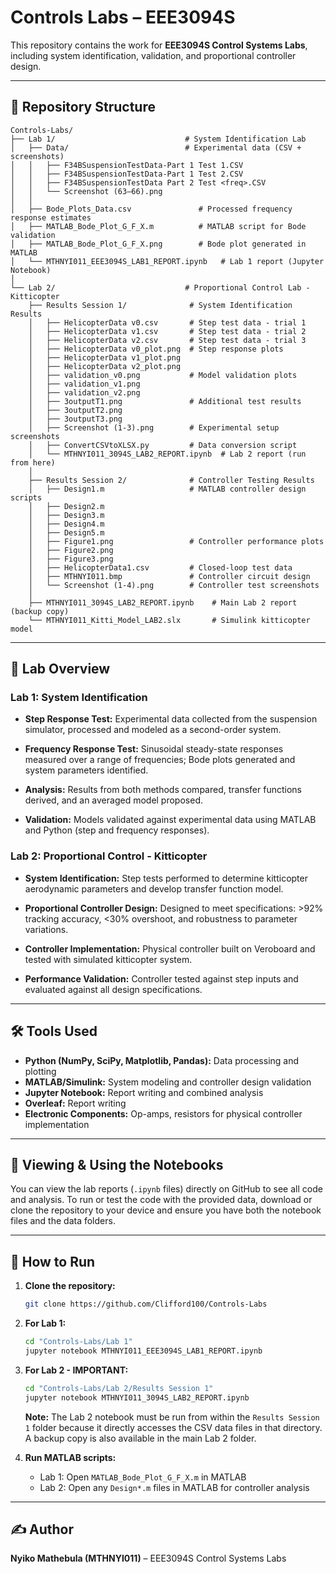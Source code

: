 # Controls Labs – EEE3094S

This repository contains the work for **EEE3094S Control Systems Labs**, including system identification, validation, and proportional controller design.

---

## 📂 Repository Structure

```
Controls-Labs/
├── Lab 1/                             # System Identification Lab
│   ├── Data/                          # Experimental data (CSV + screenshots)
│   │   ├── F34BSuspensionTestData-Part 1 Test 1.CSV
│   │   ├── F34BSuspensionTestData-Part 1 Test 2.CSV
│   │   ├── F34BSuspensionTestData Part 2 Test <freq>.CSV
│   │   └── Screenshot (63–66).png
│   │
│   ├── Bode_Plots_Data.csv               # Processed frequency response estimates
│   ├── MATLAB_Bode_Plot_G_F_X.m          # MATLAB script for Bode validation
│   ├── MATLAB_Bode_Plot_G_F_X.png        # Bode plot generated in MATLAB
│   └── MTHNYI011_EEE3094S_LAB1_REPORT.ipynb   # Lab 1 report (Jupyter Notebook)
│
└── Lab 2/                             # Proportional Control Lab - Kitticopter
    ├── Results Session 1/              # System Identification Results
    │   ├── HelicopterData v0.csv       # Step test data - trial 1
    │   ├── HelicopterData v1.csv       # Step test data - trial 2  
    │   ├── HelicopterData v2.csv       # Step test data - trial 3
    │   ├── HelicopterData v0_plot.png  # Step response plots
    │   ├── HelicopterData v1_plot.png
    │   ├── HelicopterData v2_plot.png
    │   ├── validation_v0.png           # Model validation plots
    │   ├── validation_v1.png
    │   ├── validation_v2.png
    │   ├── 3outputT1.png               # Additional test results
    │   ├── 3outputT2.png
    │   ├── 3outputT3.png
    │   ├── Screenshot (1-3).png        # Experimental setup screenshots
    │   ├── ConvertCSVtoXLSX.py         # Data conversion script
    │   └── MTHNYI011_3094S_LAB2_REPORT.ipynb  # Lab 2 report (run from here)
    │
    ├── Results Session 2/              # Controller Testing Results
    │   ├── Design1.m                   # MATLAB controller design scripts
    │   ├── Design2.m
    │   ├── Design3.m
    │   ├── Design4.m
    │   ├── Design5.m
    │   ├── Figure1.png                 # Controller performance plots
    │   ├── Figure2.png
    │   ├── Figure3.png
    │   ├── HelicopterData1.csv         # Closed-loop test data
    │   ├── MTHNYI011.bmp               # Controller circuit design
    │   └── Screenshot (1-4).png        # Controller test screenshots
    │
    ├── MTHNYI011_3094S_LAB2_REPORT.ipynb    # Main Lab 2 report (backup copy)
    └── MTHNYI011_Kitti_Model_LAB2.slx       # Simulink kitticopter model
```

---

## 🔬 Lab Overview

### Lab 1: System Identification

* **Step Response Test:**
  Experimental data collected from the suspension simulator, processed and modeled as a second-order system.

* **Frequency Response Test:**
  Sinusoidal steady-state responses measured over a range of frequencies; Bode plots generated and system parameters identified.

* **Analysis:**
  Results from both methods compared, transfer functions derived, and an averaged model proposed.

* **Validation:**
  Models validated against experimental data using MATLAB and Python (step and frequency responses).

### Lab 2: Proportional Control - Kitticopter

* **System Identification:**
  Step tests performed to determine kitticopter aerodynamic parameters and develop transfer function model.

* **Proportional Controller Design:**
  Designed to meet specifications: >92% tracking accuracy, <30% overshoot, and robustness to parameter variations.

* **Controller Implementation:**
  Physical controller built on Veroboard and tested with simulated kitticopter system.

* **Performance Validation:**
  Controller tested against step inputs and evaluated against all design specifications.

---

## 🛠️ Tools Used

* **Python (NumPy, SciPy, Matplotlib, Pandas):** Data processing and plotting
* **MATLAB/Simulink:** System modeling and controller design validation
* **Jupyter Notebook:** Report writing and combined analysis
* **Overleaf:** Report writing
* **Electronic Components:** Op-amps, resistors for physical controller implementation

---

## 📖 Viewing & Using the Notebooks

You can view the lab reports (`.ipynb` files) directly on GitHub to see all code and analysis.
To run or test the code with the provided data, download or clone the repository to your device and ensure you have both the notebook files and the data folders.

---

## 🚀 How to Run

1. **Clone the repository:**

   ```bash
   git clone https://github.com/Clifford100/Controls-Labs
   ```

2. **For Lab 1:**

   ```bash
   cd "Controls-Labs/Lab 1"
   jupyter notebook MTHNYI011_EEE3094S_LAB1_REPORT.ipynb
   ```

3. **For Lab 2 - IMPORTANT:**

   ```bash
   cd "Controls-Labs/Lab 2/Results Session 1"
   jupyter notebook MTHNYI011_3094S_LAB2_REPORT.ipynb
   ```

   **Note:** The Lab 2 notebook must be run from within the `Results Session 1` folder because it directly accesses the CSV data files in that directory. A backup copy is also available in the main Lab 2 folder.

4. **Run MATLAB scripts:**

   * Lab 1: Open `MATLAB_Bode_Plot_G_F_X.m` in MATLAB
   * Lab 2: Open any `Design*.m` files in MATLAB for controller analysis

---

## ✍️ Author

**Nyiko Mathebula (MTHNYI011)** – EEE3094S Control Systems Labs

